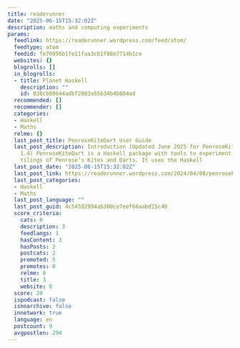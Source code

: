 ```yaml
---
title: readerunner
date: "2025-06-15T15:32:02Z"
description: maths and computing experiments
params:
  feedlink: https://readerunner.wordpress.com/feed/atom/
  feedtype: atom
  feedid: fe70956b1fe11faa3cb1f88e7714b1ce
  websites: {}
  blogrolls: []
  in_blogrolls:
  - title: Planet Haskell
    description: ""
    id: 038cb00644adbf2883a55b34b4b804ad
  recommended: []
  recommender: []
  categories:
  - Haskell
  - Maths
  relme: {}
  last_post_title: PenroseKiteDart User Guide
  last_post_description: Introduction (Updated June 2025 for PenroseKiteDart version
    1.4) PenroseKiteDart is a Haskell package with tools to experiment with finite
    tilings of Penrose’s Kites and Darts. It uses the Haskell
  last_post_date: "2025-06-15T15:32:02Z"
  last_post_link: https://readerunner.wordpress.com/2024/04/08/penrosekitedart-user-guides/
  last_post_categories:
  - Haskell
  - Maths
  last_post_language: ""
  last_post_guid: 4c54592994ab300ce7eef66aabd15c40
  score_criteria:
    cats: 0
    description: 3
    feedlangs: 1
    hasContent: 3
    hasPosts: 3
    postcats: 2
    promoted: 5
    promotes: 0
    relme: 0
    title: 3
    website: 0
  score: 20
  ispodcast: false
  isnoarchive: false
  innetwork: true
  language: en
  postcount: 9
  avgpostlen: 294
---
```

